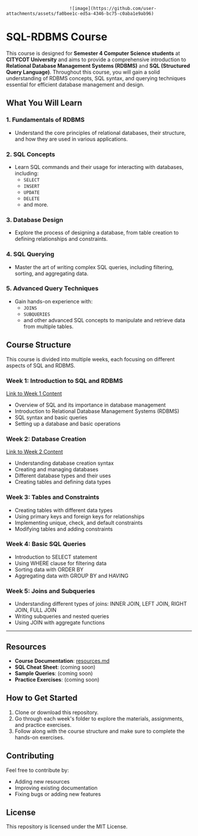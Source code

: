                             ![image](https://github.com/user-attachments/assets/fa0bee1c-ed5a-4346-bc75-c0aba1e9ab96)





# SQL-RDBMS Course

This course is designed for **Semester 4 Computer Science students** at **CITYCOT University** and aims to provide a comprehensive introduction to **Relational Database Management Systems (RDBMS)** and **SQL (Structured Query Language)**. Throughout this course, you will gain a solid understanding of RDBMS concepts, SQL syntax, and querying techniques essential for efficient database management and design.

## What You Will Learn

### 1. **Fundamentals of RDBMS**
   - Understand the core principles of relational databases, their structure, and how they are used in various applications.

### 2. **SQL Concepts**
   - Learn SQL commands and their usage for interacting with databases, including:
     - `SELECT`
     - `INSERT`
     - `UPDATE`
     - `DELETE`
     - and more.

### 3. **Database Design**
   - Explore the process of designing a database, from table creation to defining relationships and constraints.

### 4. **SQL Querying**
   - Master the art of writing complex SQL queries, including filtering, sorting, and aggregating data.

### 5. **Advanced Query Techniques**
   - Gain hands-on experience with:
     - `JOINS`
     - `SUBQUERIES`
     - and other advanced SQL concepts to manipulate and retrieve data from multiple tables.



## Course Structure

This course is divided into multiple weeks, each focusing on different aspects of SQL and RDBMS.

### Week 1: **Introduction to SQL and RDBMS**  
[Link to Week 1 Content](https://github.com/iamismaill/SQL-RDBMS-Course/blob/main/Week-1_Introduction%20%20/Readme.md)

- Overview of SQL and its importance in database management
- Introduction to Relational Database Management Systems (RDBMS)
- SQL syntax and basic queries
- Setting up a database and basic operations

### Week 2: **Database Creation**  
[Link to Week 2 Content](https://github.com/iamismaill/SQL-RDBMS-Course/tree/main/Week-2_Database-Creation)

- Understanding database creation syntax
- Creating and managing databases
- Different database types and their uses
- Creating tables and defining data types


### Week 3: **Tables and Constraints**
- Creating tables with different data types
- Using primary keys and foreign keys for relationships
- Implementing unique, check, and default constraints
- Modifying tables and adding constraints

### Week 4: **Basic SQL Queries**
- Introduction to SELECT statement
- Using WHERE clause for filtering data
- Sorting data with ORDER BY
- Aggregating data with GROUP BY and HAVING

### Week 5: **Joins and Subqueries**
- Understanding different types of joins: INNER JOIN, LEFT JOIN, RIGHT JOIN, FULL JOIN
- Writing subqueries and nested queries
- Using JOIN with aggregate functions

---

## Resources

- **Course Documentation**: [resources.md](./resources.md)
- **SQL Cheat Sheet**: (coming soon)
- **Sample Queries**: (coming soon)
- **Practice Exercises**: (coming soon)

## How to Get Started

1. Clone or download this repository.
2. Go through each week's folder to explore the materials, assignments, and practice exercises.
3. Follow along with the course structure and make sure to complete the hands-on exercises.

## Contributing

Feel free to contribute by:
- Adding new resources
- Improving existing documentation
- Fixing bugs or adding new features

## License

This repository is licensed under the MIT License.
